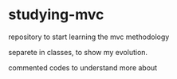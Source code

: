 # studying-mvc
repository to start learning the mvc methodology

separete in classes, to show my evolution. 

commented codes to understand more about